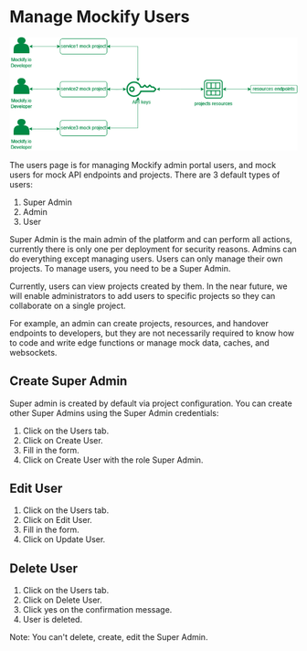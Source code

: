 # Manage Mockify Users

![gatewatch](https://github.com/ARAldhafeeri/mockify-docs/blob/main/imgs/userspage.png?raw=true)

The users page is for managing Mockify admin portal users, and mock users for mock API endpoints and projects. There are 3 default types of users:

1. Super Admin
2. Admin
3. User

Super Admin is the main admin of the platform and can perform all actions, currently there is only one per deployment for security reasons. Admins can do everything except managing users. Users can only manage their own projects. To manage users, you need to be a Super Admin.

Currently, users can view projects created by them. In the near future, we will enable administrators to add users to specific projects so they can collaborate on a single project.


For example, an admin can create projects, resources, and handover endpoints to developers, but they are not necessarily required to know how to code and write edge functions or manage mock data, caches, and websockets.

## Create Super Admin

Super admin is created by default via project configuration. You can create other Super Admins using the Super Admin credentials:

1. Click on the Users tab.
2. Click on Create User.
3. Fill in the form.
4. Click on Create User with the role Super Admin.

## Edit User

1. Click on the Users tab.
2. Click on Edit User.
3. Fill in the form.
4. Click on Update User.

## Delete User

1. Click on the Users tab.
2. Click on Delete User.
3. Click yes on the confirmation message.
4. User is deleted.

Note: You can't delete, create, edit the Super Admin.
